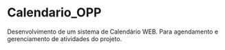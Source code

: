 # Calendario_OPP
Desenvolvimento de um sistema de Calendário WEB. Para agendamento e gerenciamento de atividades do projeto.
